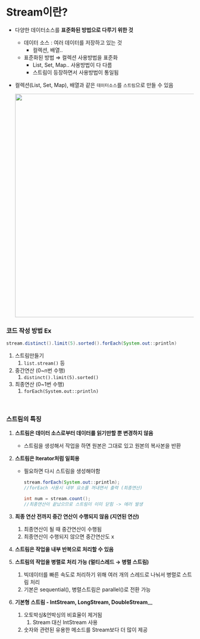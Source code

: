 # Stream이란?

- 다양한 데이터소스를 **표준화된 방법으로 다루기 위한 것**
    - 데이터 소스 : 여러 데이터를 저장하고 있는 것
        - 컬렉션, 배열..
    - 표준화된 방법 ⇒ 컬렉션 사용방법을 표준화
        - List, Set, Map.. 사용방법이 다 다름
        - 스트림이 등장하면서 사용방법이 통일됨
- 컬렉션(List, Set, Map), 배열과 같은 `데이터소스`를 `스트림`으로 만들 수 있음
    
    <img src="https://user-images.githubusercontent.com/48792230/226639582-dd2d9a44-996d-45d0-8cd9-a9cf25fd54e2.png" width="600" />
    
    <br>
    
### **코드 작성 방법 Ex**

```java
stream.distinct().limit(5).sorted().forEach(System.out::println)
```

1. 스트림만들기
    1. `list.stream()` 등
2. 중간연산 (0~n번 수행)
    1. `distinct().limit(5).sorted()`
3. 최종연산 (0~1번 수행)
    1. `forEach(System.out::println)`

<br>

### 스트림의 특징

1. __스트림은 데이터 소스로부터 데이터를 읽기만할 뿐 변경하지 않음__
    - 스트림을 생성해서 작업을 하면 원본은 그대로 있고 원본의 복사본을 반환
2.  __스트림은 Iterator처럼 일회용__
    - 필요하면 다시 스트림을 생성해야함

        ```java
        stream.forEach(System.out::println);
        //forEach 사용시 내부 요소를 꺼내면서 출력 (최종연산)

        int num = stream.count();
        //최종연산이 끝났으므로 스트림이 이미 닫힘 -> 에러 발생
        ```

3. __최종 연산 전까지 중간 연산이 수행되지 않음 (지연된 연산)__
    1. 최종연산이 될 때 중간연산이 수행됨
    2. 최종연산이 수행되지 않으면 중간연산도 x
4. __스트림은 작업을 내부 반복으로 처리할 수 있음__
5. __스트림의 작업을 병렬로 처리 가능 (멀티스레드 → 병렬 스트림)__
    1. 빅데이터를 빠른 속도로 처리하기 위해 여러 개의 스레드로 나눠서 병렬로 스트림 처리
    2. 기본은 sequential(), 병렬스트림은 parallel()로 전환 가능 
6. __기본형 스트림 - IntStream, LongStream, DoubleStream____
    1. 오토박싱&언박싱의 비효율이 제거됨
        1. Stream<Integer> 대신 IntStream 사용
    2. 숫자와 관련된 유용한 메소드를 Stream<T>보다 더 많이 제공
